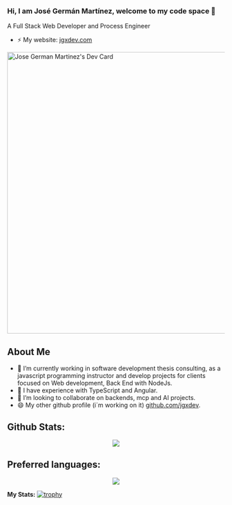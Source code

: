 ### Hi, I am José Germán Martínez, welcome to my code space 👋
A Full Stack Web Developer and Process Engineer
- ⚡ My website: [jgxdev.com](https://jgxdev.com)

<a href="https://app.daily.dev/jgxdev"><img src="https://api.daily.dev/devcards/v2/PsIBCeMLwqPz5EVHC5AO8.png?type=wide&r=dr5" width="652" alt="Jose German Martinez's Dev Card"/></a>
## About Me

- 🔭 I’m currently working in software development thesis consulting, as a javascript programming instructor and develop projects for clients focused on Web development, Back End with NodeJs.
- 🌱 I have experience with TypeScript and Angular.
- 👯 I’m looking to collaborate on backends, mcp and AI projects.
- 😄 My other github profile (i´m working on it) [github.com/jgxdev](https://github.com/jgxdev).

##  Github Stats:

<p align="center">
  <img src="https://github-readme-stats.vercel.app/api?username=josegermanx&hide=stars&show_icons=true&theme=ligth&line_height=32">
</p>

##  Preferred languages:
<p align="center">
  <img src="https://github-readme-stats.vercel.app/api/top-langs/?username=josegermanx&count_private=true&theme=ligth">
</p>

**My Stats:**
[![trophy](https://github-profile-trophy.vercel.app/?username=josegermanx)](https://github.com/ryo-ma/github-profile-trophy)

